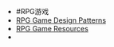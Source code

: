 - #RPG游戏
- [RPG Game Design Patterns](https://www.reddit.com/r/RPGdesign/comments/6jhb14/design_patterns_of_successful_roleplaying_games/)
- [RPG Game Resources](https://www.reddit.com/r/RPGdesign/wiki/resources)
-